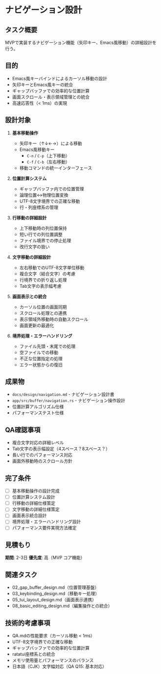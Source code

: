 # ナビゲーション設計

## タスク概要
MVPで実装するナビゲーション機能（矢印キー、Emacs風移動）の詳細設計を行う。

## 目的
- Emacs風キーバインドによるカーソル移動の設計
- 矢印キーとEmacs風キーの統合
- ギャップバッファでの効率的な位置計算
- 画面スクロール・表示領域管理との統合
- 高速応答性（< 1ms）の実現

## 設計対象
1. **基本移動操作**
   - 矢印キー（↑↓←→）による移動
   - Emacs風移動キー
     - `C-n` / `C-p`（上下移動）
     - `C-f` / `C-b`（左右移動）
   - 移動コマンドの統一インターフェース

2. **位置計算システム**
   - ギャップバッファ内での位置管理
   - 論理位置↔物理位置変換
   - UTF-8文字境界での正確な移動
   - 行・列座標系の管理

3. **行移動の詳細設計**
   - 上下移動時の列位置保持
   - 短い行での列位置調整
   - ファイル境界での停止処理
   - 改行文字の扱い

4. **文字移動の詳細設計**
   - 左右移動でのUTF-8文字単位移動
   - 複合文字（結合文字）の考慮
   - 行境界での折り返し処理
   - Tab文字の表示幅考慮

5. **画面表示との統合**
   - カーソル位置の画面同期
   - スクロール処理との連携
   - 表示領域外移動時の自動スクロール
   - 画面更新の最適化

6. **境界処理・エラーハンドリング**
   - ファイル先頭・末尾での処理
   - 空ファイルでの移動
   - 不正な位置指定の処理
   - エラー状態からの復旧

## 成果物
- `docs/design/navigation.md` - ナビゲーション設計書
- `app/src/buffer/navigation.rs` - ナビゲーション操作設計
- 位置計算アルゴリズム仕様
- パフォーマンステスト仕様

## QA確認事項
- 複合文字対応の詳細レベル
- Tab文字の表示幅設定（4スペース？8スペース？）
- 長い行でのパフォーマンス対応
- 画面外移動時のスクロール方針

## 完了条件
- [ ] 基本移動操作の設計完成
- [ ] 位置計算システム設計
- [ ] 行移動の詳細仕様策定
- [ ] 文字移動の詳細仕様策定
- [ ] 画面表示統合設計
- [ ] 境界処理・エラーハンドリング設計
- [ ] パフォーマンス要件実現方法確定

## 見積もり
**期間**: 2-3日
**優先度**: 高（MVP コア機能）

## 関連タスク
- 02_gap_buffer_design.md（位置管理基盤）
- 03_keybinding_design.md（移動キー処理）
- 05_tui_layout_design.md（画面表示連携）
- 08_basic_editing_design.md（編集操作との統合）

## 技術的考慮事項
- QA.mdの性能要求（カーソル移動 < 1ms）
- UTF-8文字境界での正確な移動
- ギャップバッファでの効率的な位置計算
- ratatui座標系との統合
- メモリ使用量とパフォーマンスのバランス
- 日本語（CJK）文字幅対応（QA Q15: 基本対応）